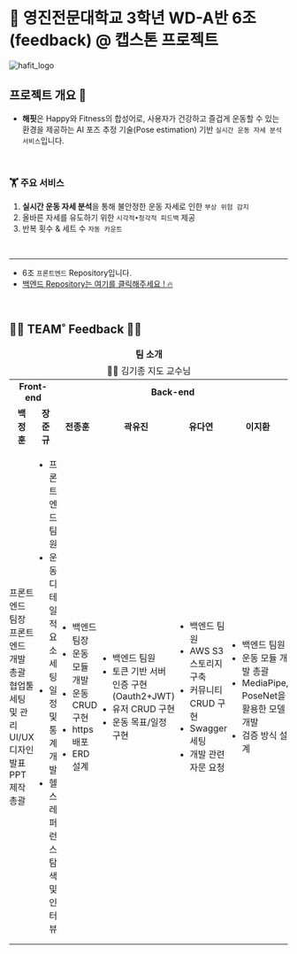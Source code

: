 # 👋 영진전문대학교 3학년 WD-A반 6조(feedback) @ 캡스톤 프로젝트
![hafit_logo](https://github.com/Team-HAFIT/HAFIT-Client/assets/103083251/6077c313-5d90-437c-8b62-e09cce3e8d0f)  

## 프로젝트 개요 👀  
- **해핏**은 Happy와 Fitness의 합성어로, 사용자가 건강하고 즐겁게 운동할 수 있는 환경을 제공하는 AI 포즈 추정 기술(Pose estimation) 기반 `실시간 운동 자세 분석 서비스`입니다.

<br />

### 🏋️ 주요 서비스

1. **실시간 운동 자세 분석**을 통해 불안정한 운동 자세로 인한 `부상 위험 감지`
2. 올바른 자세를 유도하기 위한 `시각적•청각적 피드백` 제공
3. 반복 횟수 & 세트 수 `자동 카운트` 
  
<br />  

---

- 6조 `프론트엔드` Repository입니다.  
- [백엔드 Repository는 여기를 클릭해주세요 ! 🔥](https://github.com/Team-HAFIT/HAFIT-Server)
<br />

## 👨‍💻 TEAM˚ Feedback 👩‍💻  

<table width="100%">
   <thead>
      <tr align="center">
         <td colspan = "6">
            <span><b>팀 소개</b></span>
         </td>
      </tr>
       <tr align="center">
           <td colspan = "6">
               👨‍🏫 김기종 지도 교수님
           </td>
      </tr>
   </thead>
   <tbody>
       <tr>
           <td align="center" colspan = "2"><b>Front-end</b></td>
           <td align="center" colspan = "4"><b>Back-end</b></td>
       </tr>
       <tr>
           <td align="center"><b>백정훈</b></td>
           <td align="center"><b>장준규</b></td>
           <td align="center"><b>전종훈</b></td>
           <td align="center"><b>곽유진</b></td>
           <td align="center"><b>유다연</b></td>
           <td align="center"><b>이지환</b></td>
       </tr>
       <tr>
            <td width="17%" style="padding:0;">
               <ul style="padding:0;">
                  <li>프론트엔드 팀장</li>
                  <li>프론트엔드 개발 총괄</li>
                  <li>협업툴 세팅 및 관리</li>
                  <li>UI/UX 디자인</li>
                  <li>발표 PPT 제작 총괄</li>
               </ul>
            </td>
            <td width="17%" style="padding:0;">
               <ul>
                   <li>프론트엔드 팀원</li>
                   <li>운동 디테일적 요소 세팅</li>
                   <li>일정 및 통계 개발</li>
                   <li>헬스 레퍼런스 탐색 및 인터뷰</li>
               </ul>
            </td>
            <td width="16%" style="padding:0;">
               <ul>
                   <li>백엔드 팀장</li>
                   <li>운동 모듈 개발</li>
                   <li>운동 CRUD 구현</li>
                   <li>https 배포</li>
                   <li>ERD 설계</li>
               </ul>
            </td>
            <td width="16%" style="padding:0;">
               <ul>
                   <li>백엔드 팀원</li>
                   <li>토큰 기반 서버 인증 구현<br/>(Oauth2+JWT)</li>
                   <li>유저 CRUD 구현</li>
                   <li>운동 목표/일정 구현</li>
               </ul>
            </td>
            <td width="17%" style="padding:0;">
               <ul>
                   <li>백엔드 팀원</li>
                   <li>AWS S3 스토리지 구축</li>
                   <li>커뮤니티 CRUD 구현</li>
                   <li>Swagger 세팅</li>
                   <li>개발 관련 자문 요청</li>
               </ul>
            </td>
            <td width="17%" style="padding:0;">
               <ul>
                   <li>백엔드 팀원</li>
                   <li>운동 모듈 개발 총괄</li>
                   <li>MediaPipe, PoseNet을 활용한 모델 개발</li>
                   <li>검증 방식 설계</li>
               </ul>
            </td>
       </tr>
   </tbody>
</table>
